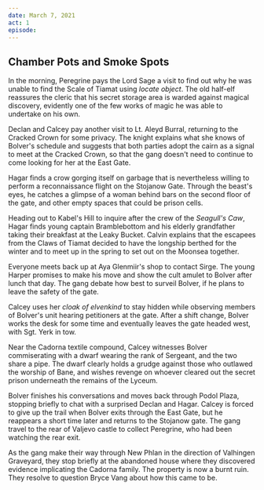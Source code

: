 ```yaml
---
date: March 7, 2021
act: 1
episode: 
---
```

##  Chamber Pots and Smoke Spots

In the morning, Peregrine pays the Lord Sage a visit to find out why he was unable to find the Scale of Tiamat using *locate object*. The old half-elf reassures the cleric that his secret storage area is warded against magical discovery, evidently one of the few works of magic he was able to undertake on his own.

Declan and Calcey pay another visit to Lt. Aleyd Burral, returning to the Cracked Crown for some privacy. The knight explains what she knows of Bolver's schedule and suggests that both parties adopt the cairn as a signal to meet at the Cracked Crown, so that the gang doesn't need to continue to come looking for her at the East Gate.

Hagar finds a crow gorging itself on garbage that is nevertheless willing to perform a reconnaissance flight on the Stojanow Gate. Through the beast's eyes, he catches a glimpse of a woman behind bars on the second floor of the gate, and other empty spaces that could be prison cells.

Heading out to Kabel's Hill to inquire after the crew of the *Seagull's Caw*, Hagar finds young captain Bramblebottom and his elderly grandfather taking their breakfast at the Leaky Bucket. Calvin explains that the escapees from the Claws of Tiamat decided to have the longship berthed for the winter and to meet up in the spring to set out on the Moonsea together.

Everyone meets back up at Aya Glenmiir's shop to contact Sirge. The young Harper promises to make his move and show the cult amulet to Bolver after lunch that day. The gang debate how best to surveil Bolver, if he plans to leave the safety of the gate.

Calcey uses her *cloak of elvenkind* to stay hidden while observing members of Bolver's unit hearing petitioners at the gate. After a shift change, Bolver works the desk for some time and eventually leaves the gate headed west, with Sgt. Yerk in tow.

Near the Cadorna textile compound, Calcey witnesses Bolver commiserating with a dwarf wearing the rank of Sergeant, and the two share a pipe. The dwarf clearly holds a grudge against those who outlawed the worship of Bane, and wishes revenge on whoever cleared out the secret prison underneath the remains of the Lyceum.

Bolver finishes his conversations and moves back through Podol Plaza, stopping briefly to chat with a surprised Declan and Hagar. Calcey is forced to give up the trail when Bolver exits through the East Gate, but he reappears a short time later and returns to the Stojanow gate. The gang travel to the rear of Valjevo castle to collect Peregrine, who had been watching the rear exit.

As the gang make their way through New Phlan in the direction of Valhingen Graveyard, they stop briefly at the abandoned house where they discovered evidence implicating the Cadorna family. The property is now a burnt ruin. They resolve to question Bryce Vang about how this came to be.

